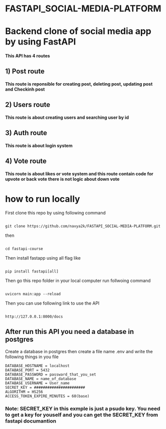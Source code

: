 # FASTAPI_SOCIAL-MEDIA-PLATFORM

# Backend clone of social media app by using FastAPI

#### This API has 4 routes

## 1) Post route

#### This route is reponsible for creating post, deleting post, updating post and Checkinh post

## 2) Users route

#### This route is about creating users and searching user by id

## 3) Auth route

#### This route is about login system

## 4) Vote route

#### This route is about likes or vote system and this route contain code for upvote or back vote there is not logic about down vote

# how to run locally

First clone this repo by using following command

```

git clone https://github.com/navya2k/FASTAPI_SOCIAL-MEDIA-PLATFORM.git

```

then

```

cd fastapi-course

```

Then install fastapp using all flag like

```

pip install fastapi[all]

```

Then go this repo folder in your local computer run follwoing command

```

uvicorn main:app --reload

```

Then you can use following link to use the API

```

http://127.0.0.1:8000/docs

```

## After run this API you need a database in postgres

Create a database in postgres then create a file name .env and write the following things in you file

```
DATABASE_HOSTNAME = localhost
DATABASE_PORT = 5432
DATABASE_PASSWORD = passward_that_you_set
DATABASE_NAME = name_of_database
DATABASE_USERNAME = User_name
SECRET_KEY = #######################
ALGORITHM = HS256
ACCESS_TOKEN_EXPIRE_MINUTES = 60(base)

```

### Note: SECRET_KEY in this exmple is just a psudo key. You need to get a key for youself and you can get the SECRET_KEY from fastapi documantion
